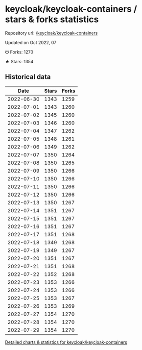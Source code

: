 # keycloak/keycloak-containers / stars & forks statistics

Repository url: [/keycloak/keycloak-containers](https://github.com/keycloak/keycloak-containers)

Updated on Oct 2022, 07

☋ Forks: 1270

★ Stars: 1354

## Historical data
| Date | Stars | Forks |
|------|-------|-------|
| 2022-06-30 | 1343 | 1259 | 
| 2022-07-01 | 1343 | 1260 | 
| 2022-07-02 | 1345 | 1260 | 
| 2022-07-03 | 1346 | 1260 | 
| 2022-07-04 | 1347 | 1262 | 
| 2022-07-05 | 1348 | 1261 | 
| 2022-07-06 | 1349 | 1262 | 
| 2022-07-07 | 1350 | 1264 | 
| 2022-07-08 | 1350 | 1265 | 
| 2022-07-09 | 1350 | 1266 | 
| 2022-07-10 | 1350 | 1266 | 
| 2022-07-11 | 1350 | 1266 | 
| 2022-07-12 | 1350 | 1266 | 
| 2022-07-13 | 1350 | 1267 | 
| 2022-07-14 | 1351 | 1267 | 
| 2022-07-15 | 1351 | 1267 | 
| 2022-07-16 | 1351 | 1267 | 
| 2022-07-17 | 1351 | 1268 | 
| 2022-07-18 | 1349 | 1268 | 
| 2022-07-19 | 1349 | 1267 | 
| 2022-07-20 | 1351 | 1267 | 
| 2022-07-21 | 1351 | 1268 | 
| 2022-07-22 | 1352 | 1268 | 
| 2022-07-23 | 1353 | 1266 | 
| 2022-07-24 | 1353 | 1266 | 
| 2022-07-25 | 1353 | 1267 | 
| 2022-07-26 | 1353 | 1269 | 
| 2022-07-27 | 1354 | 1270 | 
| 2022-07-28 | 1354 | 1270 | 
| 2022-07-29 | 1354 | 1270 | 


[Detailed charts & statistics for keycloak/keycloak-containers](https://reviewgithub.com/rep/keycloak/keycloak-containers)
